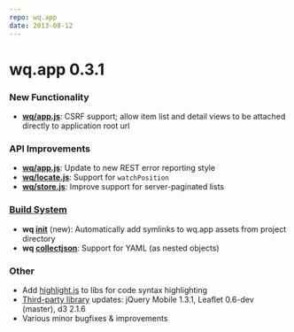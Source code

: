 ```yaml
---
repo: wq.app
date: 2013-08-12
---
```


# wq.app 0.3.1

### New Functionality
- **[wq/app.js](http://wq.io/docs/app-js)**: CSRF support; allow item list and detail views to be attached directly to application root url

### API Improvements
- **[wq/app.js](http://wq.io/docs/app-js)**: Update to new REST error reporting style
- **[wq/locate.js](http://wq.io/docs/locate-js)**: Support for `watchPosition`
- **[wq/store.js](http://wq.io/docs/store-js)**: Improve support for server-paginated lists

### [Build System](http://wq.io/docs/build)
- **wq [init](http://wq.io/docs/build)** (new): Automatically add symlinks to wq.app assets from project directory
- **wq [collectjson](http://wq.io/docs/collectjson)**: Support for YAML (as nested objects)

### Other
- Add [highlight.js](http://wq.io/docs/third-party) to libs for code syntax highlighting
- [Third-party library](http://wq.io/docs/third-party) updates: jQuery Mobile 1.3.1, Leaflet 0.6-dev (master), d3 2.1.6
- Various minor bugfixes & improvements
